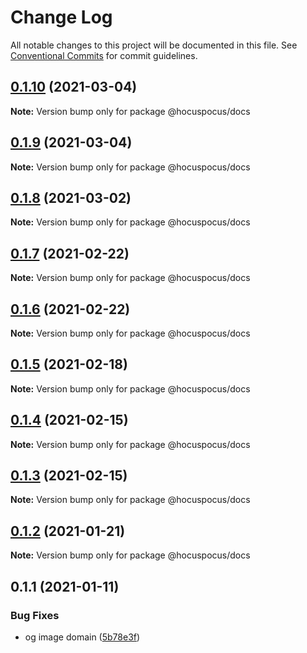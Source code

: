 # Change Log

All notable changes to this project will be documented in this file.
See [Conventional Commits](https://conventionalcommits.org) for commit guidelines.

## [0.1.10](https://github.com/ueberdosis/hocuspocus/compare/@hocuspocus/docs@0.1.9...@hocuspocus/docs@0.1.10) (2021-03-04)

**Note:** Version bump only for package @hocuspocus/docs





## [0.1.9](https://github.com/ueberdosis/hocuspocus/compare/@hocuspocus/docs@0.1.8...@hocuspocus/docs@0.1.9) (2021-03-04)

**Note:** Version bump only for package @hocuspocus/docs





## [0.1.8](https://github.com/ueberdosis/hocuspocus/compare/@hocuspocus/docs@0.1.7...@hocuspocus/docs@0.1.8) (2021-03-02)

**Note:** Version bump only for package @hocuspocus/docs





## [0.1.7](https://github.com/ueberdosis/hocuspocus/compare/@hocuspocus/docs@0.1.6...@hocuspocus/docs@0.1.7) (2021-02-22)

**Note:** Version bump only for package @hocuspocus/docs





## [0.1.6](https://github.com/ueberdosis/hocuspocus/compare/@hocuspocus/docs@0.1.5...@hocuspocus/docs@0.1.6) (2021-02-22)

**Note:** Version bump only for package @hocuspocus/docs





## [0.1.5](https://github.com/ueberdosis/hocuspocus/compare/@hocuspocus/docs@0.1.4...@hocuspocus/docs@0.1.5) (2021-02-18)

**Note:** Version bump only for package @hocuspocus/docs





## [0.1.4](https://github.com/ueberdosis/hocuspocus/compare/@hocuspocus/docs@0.1.3...@hocuspocus/docs@0.1.4) (2021-02-15)

**Note:** Version bump only for package @hocuspocus/docs





## [0.1.3](https://github.com/ueberdosis/hocuspocus/compare/@hocuspocus/docs@0.1.2...@hocuspocus/docs@0.1.3) (2021-02-15)

**Note:** Version bump only for package @hocuspocus/docs





## [0.1.2](https://github.com/ueberdosis/hocuspocus/compare/@hocuspocus/docs@0.1.1...@hocuspocus/docs@0.1.2) (2021-01-21)

**Note:** Version bump only for package @hocuspocus/docs





## 0.1.1 (2021-01-11)


### Bug Fixes

* og image domain ([5b78e3f](https://github.com/ueberdosis/hocuspocus/commit/5b78e3fa98bfc40dc109a1239297434a1af143d1))
